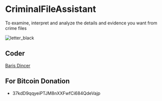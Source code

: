 # CriminalFileAssistant
To examine, interpret and analyze the details and evidence you want from crime files

![letter_black](https://github.com/BrsDincer/PsychologicalAssistant/assets/81470496/86f430e8-afae-431a-836c-881bb2f0e333)


## Coder

[Baris Dincer](https://www.linkedin.com/in/brs-dincer/)

## For Bitcoin Donation

- 37kdD9qqyeiPTJM8nXXFwfCi684QdeVajp
